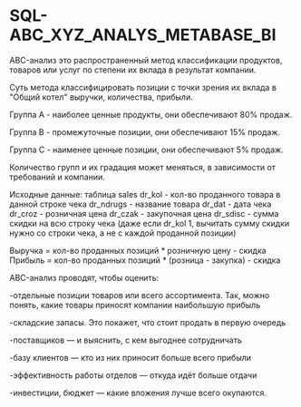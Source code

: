 # SQL-ABC_XYZ_ANALYS_METABASE_BI
ABC-анализ это распространенный метод классификации продуктов, товаров или услуг по степени их вклада в результат компании.

Суть метода классифицировать позиции с точки зрения их вклада в "Общий котел" выручки, количества, прибыли.

Группа А - наиболее ценные продукты, они обеспечивают 80% продаж.

Группа В - промежуточные позиции, они обеспечивают 15% продаж.

Группа С - наименее ценные позиции, они обеспечивают 5% продаж.

Количество групп и их градация может меняться, в зависимости от требований и компании.

Исходные данные: таблица sales
dr_kol - кол-во проданного товара в данной строке чека
dr_ndrugs - название товара
dr_dat - дата чека
dr_croz - розничная цена
dr_czak - закупочная цена
dr_sdisc - сумма скидки на всю строку чека (даже если dr_kol 1, вычитать сумму скидки нужно со строки чека, а не с каждой проданной позиции)

Выручка = кол-во проданных позиций * розничную цену - скидка
Прибыль = кол-во проданных позиций * (розница - закупка) - скидка

ABC-анализ проводят, чтобы оценить:

-отдельные позиции товаров или всего ассортимента. Так, можно понять, какие товары приносят компании наибольшую прибыль

-складские запасы. Это покажет, что стоит продать в первую очередь

-поставщиков — и выяснить, с кем выгоднее сотрудничать

-базу клиентов — кто из них приносит больше всего прибыли

-эффективность работы отделов — откуда идёт больше отдачи

-инвестиции, бюджет — какие вложения лучше всего окупаются.
